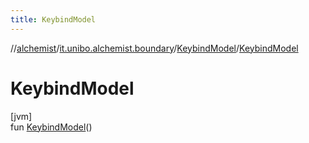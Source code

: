 ```yaml
---
title: KeybindModel
---
```

//[alchemist](../../../index.html)/[it.unibo.alchemist.boundary](../index.html)/[KeybindModel](index.html)/[KeybindModel](-keybind-model.html)



# KeybindModel



[jvm]\
fun [KeybindModel](-keybind-model.html)()




